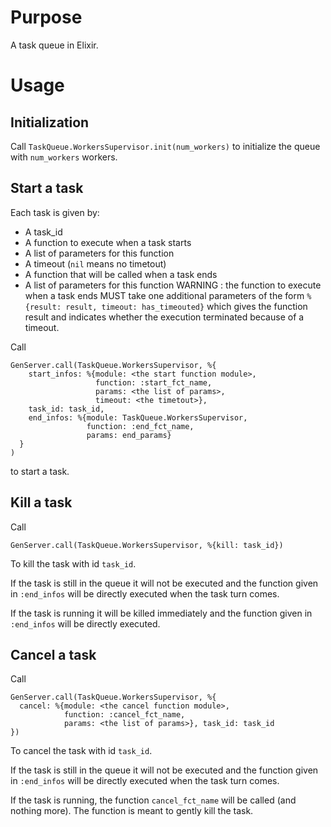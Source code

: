 # Purpose
A task queue in Elixir.

# Usage

## Initialization
Call `TaskQueue.WorkersSupervisor.init(num_workers)` to initialize the queue with
`num_workers` workers.

## Start a task
Each task is given by:
  * A task_id
  * A function to execute when a task starts
  * A list of parameters for this function
  * A timeout (`nil` means no timetout)
  * A function that will be called when a task ends
  * A list of parameters for this function
WARNING : the function to execute when a task ends MUST take one additional parameters
          of the form `%{result: result, timeout: has_timeouted}` which
          gives the function result and indicates whether the execution
          terminated because of a timeout.

Call
````iex
GenServer.call(TaskQueue.WorkersSupervisor, %{
    start_infos: %{module: <the start function module>,
                   function: :start_fct_name,
                   params: <the list of params>,
                   timeout: <the timetout>},
    task_id: task_id,
    end_infos: %{module: TaskQueue.WorkersSupervisor,
                 function: :end_fct_name,
                 params: end_params}
  }
)
````
to start a task.

## Kill a task
Call
````iex
GenServer.call(TaskQueue.WorkersSupervisor, %{kill: task_id})
````
To kill the task with id `task_id`.

If the task is still in the queue it will not be executed and the function
given in `:end_infos` will be directly executed when the task turn comes.

If the task is running it will be killed immediately and the function
given in `:end_infos` will be directly executed.


## Cancel a task
Call
````iex
GenServer.call(TaskQueue.WorkersSupervisor, %{
  cancel: %{module: <the cancel function module>,
            function: :cancel_fct_name,
            params: <the list of params>}, task_id: task_id
})
````
To cancel the task with id `task_id`.

If the task is still in the queue it will not be executed and the function
given in `:end_infos` will be directly executed when the task turn comes.

If the task is running, the function `cancel_fct_name` will be called
(and nothing more). The function is meant to gently kill the task.
